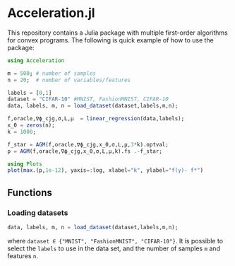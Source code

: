 # Acceleration.jl

This repository contains a Julia package with multiple first-order algorithms for convex programs. The following is quick example of how to use the package:

```julia
using Acceleration

m = 500; # number of samples
n = 20;  # number of variables/features

labels = [0,1]
dataset = "CIFAR-10" #MNIST, FashionMNIST, CIFAR-10
data, labels, m, n = load_dataset(dataset,labels,m,n);

f,oracle,∇ϕ_cjg,σ,L,μ  = linear_regression(data,labels);
x_0 = zeros(n);
k = 1000;

f_star = AGM(f,oracle,∇ϕ_cjg,x_0,σ,L,μ,3*k).optval;
p = AGM(f,oracle,∇ϕ_cjg,x_0,σ,L,μ,k).fs .-f_star;

using Plots
plot(max.(p,1e-12), yaxis=:log, xlabel="k", ylabel="f(y)- f*")
```

## Functions

### Loading datasets
```julia
data, labels, m, n = load_dataset(dataset,labels,m,n);
```
where 
```dataset ∈ {"MNIST", "FashionMNIST", "CIFAR-10"}```. It is possible to select the ```labels``` to use in the data set, and the number of samples ```m``` and features ```n```.
